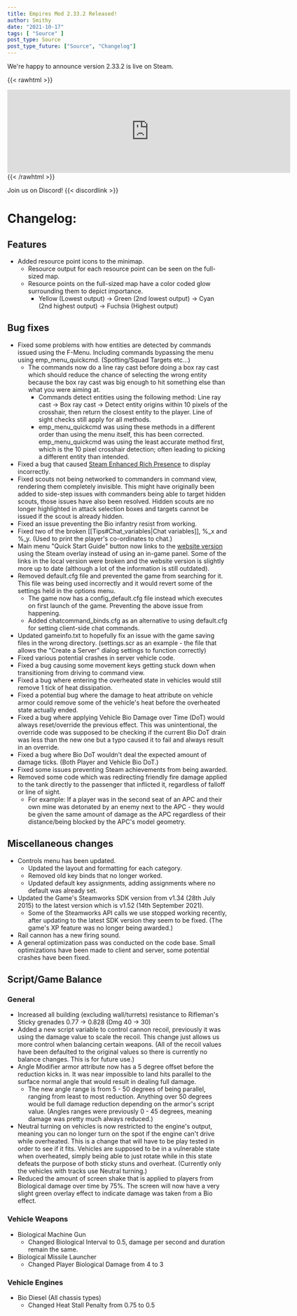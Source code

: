 ```yaml
---
title: Empires Mod 2.33.2 Released!
author: Smithy
date: "2021-10-17"
tags: [ "Source" ]
post_type: Source
post_type_future: ["Source", "Changelog"]
---
```



We're happy to announce version 2.33.2 is live on Steam.

{{< rawhtml >}}
<iframe src="https://store.steampowered.com/widget/17740/" frameborder="0" width="646" height="190"></iframe>
{{< /rawhtml >}}

Join us on Discord! {{< discordlink >}}

# Changelog:

## Features
- Added resource point icons to the minimap.
	- Resource output for each resource point can be seen on the full-sized map.
	- Resource points on the full-sized map have a color coded glow surrounding them to depict importance. 
		- Yellow (Lowest output) -> Green (2nd lowest output) -> Cyan (2nd highest output) -> Fuchsia (Highest output)


## Bug fixes
- Fixed some problems with how entities are detected by commands issued using the F-Menu. Including commands bypassing the menu using emp_menu_quickcmd. (Spotting/Squad Targets etc...)
	- The commands now do a line ray cast before doing a box ray cast which should reduce the chance of selecting the wrong entity because the box ray cast was big enough to hit something else than what you were aiming at.
		- Commands detect entities using the following method: Line ray cast -> Box ray cast -> Detect entity origins within 10 pixels of the crosshair, then return the closest entity to the player. Line of sight checks still apply for all methods.
		- emp_menu_quickcmd was using these methods in a different order than using the menu itself, this has been corrected. emp_menu_quickcmd was using the least accurate method first, which is the 10 pixel crosshair detection; often leading to picking a different entity than intended.
- Fixed a bug that caused [Steam Enhanced Rich Presence](https://partner.steamgames.com/doc/features/enhancedrichpresence) to display incorrectly.
- Fixed scouts not being networked to commanders in command view, rendering them completely invisible. This might have originally been added to side-step issues with commanders being able to target hidden scouts, those issues have also been resolved. Hidden scouts are no longer highlighted in attack selection boxes and targets cannot be issued if the scout is already hidden.
- Fixed an issue preventing the Bio infantry resist from working.
- Fixed two of the broken [[Tips#Chat_variables|Chat variables]], %_x and %_y. (Used to print the player's co-ordinates to chat.)
- Main menu "Quick Start Guide" button now links to the [website version](https://www.empiresmod.com/docs/quickstart/quick_start.html) using the Steam overlay instead of using an in-game panel. Some of the links in the local version were broken and the website version is slightly more up to date (although a lot of the information is still outdated).
- Removed default.cfg file and prevented the game from searching for it. This file was being used incorrectly and it would revert some of the settings held in the options menu.
	- The game now has a config_default.cfg file instead which executes on first launch of the game. Preventing the above issue from happening.
	- Added chatcommand_binds.cfg as an alternative to using default.cfg for setting client-side chat commands.
- Updated gameinfo.txt to hopefully fix an issue with the game saving files in the wrong directory. (settings.scr as an example - the file that allows the "Create a Server" dialog settings to function correctly)
- Fixed various potential crashes in server vehicle code.
- Fixed a bug causing some movement keys getting stuck down when transitioning from driving to command view.
- Fixed a bug where entering the overheated state in vehicles would still remove 1 tick of heat dissipation.
- Fixed a potential bug where the damage to heat attribute on vehicle armor could remove some of the vehicle's heat before the overheated state actually ended.
- Fixed a bug where applying Vehicle Bio Damage over Time (DoT) would always reset/override the previous effect. This was unintentional, the override code was supposed to be checking if the current Bio DoT drain was less than the new one but a typo caused it to fail and always result in an override.
- Fixed a bug where Bio DoT wouldn't deal the expected amount of damage ticks. (Both Player and Vehicle Bio DoT.)
- Fixed some issues preventing Steam achievements from being awarded.
- Removed some code which was redirecting friendly fire damage applied to the tank directly to the passenger that inflicted it, regardless of falloff or line of sight.
	- For example: If a player was in the second seat of an APC and their own mine was detonated by an enemy next to the APC - they would be given the same amount of damage as the APC regardless of their distance/being blocked by the APC's model geometry.


## Miscellaneous changes
- Controls menu has been updated.
	- Updated the layout and formatting for each category.
	- Removed old key binds that no longer worked.
	- Updated default key assignments, adding assignments where no default was already set.
- Updated the Game's Steamworks SDK version from v1.34 (28th July 2015) to the latest version which is v1.52 (14th September 2021).
	- Some of the Steamworks API calls we use stopped working recently, after updating to the latest SDK version they seem to be fixed. (The game's XP feature was no longer being awarded.)
- Rail cannon has a new firing sound.
- A general optimization pass was conducted on the code base. Small optimizations have been made to client and server, some potential crashes have been fixed.


## Script/Game Balance

### General
- Increased all building (excluding wall/turrets) resistance to Rifleman's Sticky grenades 0.77 -> 0.828 (Dmg 40 -> 30)
- Added a new script variable to control cannon recoil, previously it was using the damage value to scale the recoil. This change just allows us more control when balancing certain weapons. (All of the recoil values have been defaulted to the original values so there is currently no balance changes. This is for future use.)
- Angle Modifier armor attribute now has a 5 degree offset before the reduction kicks in. It was near impossible to land hits parallel to the surface normal angle that would result in dealing full damage.
	- The new angle range is from 5 - 50 degrees of being parallel, ranging from least to most reduction. Anything over 50 degrees would be full damage reduction depending on the armor's script value. (Angles ranges were previously 0 - 45 degrees, meaning damage was pretty much always reduced.)
- Neutral turning on vehicles is now restricted to the engine's output, meaning you can no longer turn on the spot if the engine can't drive while overheated. This is a change that will have to be play tested in order to see if it fits. Vehicles are supposed to be in a vulnerable state when overheated, simply being able to just rotate while in this state defeats the purpose of both sticky stuns and overheat. (Currently only the vehicles with tracks use Neutral turning.)
- Reduced the amount of screen shake that is applied to players from Biological damage over time by 75%. The screen will now have a very slight green overlay effect to indicate damage was taken from a Bio effect.

### Vehicle Weapons
- Biological Machine Gun
	- Changed Biological Interval to 0.5, damage per second and duration remain the same.
- Biological Missile Launcher
	- Changed Player Biological Damage from 4 to 3
### Vehicle Engines
- Bio Diesel (All chassis types)
	- Changed Heat Stall Penalty from 0.75 to 0.5


